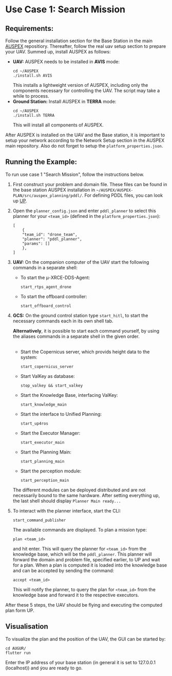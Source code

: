 # Use Case 1: Search Mission

## Requirements:

Follow the general installation section for the Base Station in the main [AUSPEX](https://git.unibw.de/angewandte-ki-f-r-dynamische-systeme/AUSPEX) repositiory. Thereafter, follow the real uav setup section to prepare your UAV. Summed up, install AUSPEX as follows:
- **UAV:** AUSPEX needs to be installed in **AVIS** mode:
    ```
    cd ~/AUSPEX
    ./install.sh AVIS
    ```
    This installs a lightweight version of AUSPEX, including only the components necessary for controlling the UAV. The script may take a while to process.
- **Ground Station:** Install AUSPEX in **TERRA** mode:
    ```
    cd ~/AUSPEX
    ./install.sh TERRA
    ```
    This will install all components of AUSPEX.

After AUSPEX is installed on the UAV and the Base station, it is important to setup your network according to the Network Setup section in the AUSPEX main repository. Also do not forget to setup the ```platform_properties.json```.

## Running the Example:

To run use case 1 "Search Mission", follow the instructions below.
 
 1. First construct your problem and domain file. These files can be found in the base station AUSPEX installation in ```~/AUSPEX/AUSPEX-PLAN/src/auspex_planning/pddl/```. For defining PDDL files, you can look up [UP](https://unified-planning.readthedocs.io/en/latest/).
 2. Open the ```planner_config.json``` and enter ```pddl_planner``` to select this planner for your ```<team_id>``` (defined in the ```platform_properties.json```):
    ```
    [
        {
        "team_id": "drone_team",
        "planner": "pddl_planner",
        "params": []
        },
    ]
    ```
3. **UAV:**
    On the companion computer of the UAV start the following commands in a separate shell: 
    - To start the &mu;-XRCE-DDS-Agent:
        ```
        start_rtps_agent_drone
        ```
    - To start the offboard controller:
        ```
        start_offboard_control
        ```
4. **GCS:** 
    On the ground control station type ```start_hitl```, to start the necessary commands each in its own shell tab.

    **Alternatively**, it is possible to start each command yourself, by using the aliases commands in a separate shell in the given order. <br><br>

    - Start the Copernicus server, which provids height data to the system:
        ```
        start_copernicus_server
        ```
    - Start ValKey as database: 
        ```
        stop_valkey && start_valkey
        ```
    - Start the Knowledge Base, interfacing ValKey: 
        ```
        start_knowledge_main
        ```
    - Start the interface to Unified Planning: 
        ```
        start_up4ros
        ```
    - Start the Executor Manager: 
        ```
        start_executor_main
        ```
    - Start the Planning Main: 
        ```
        start_planning_main
        ```
    - Start the perception module: 
        ```
        start_perception_main
        ```
    The different modules can be deployed distributed and are not necessarily bound to the same hardware. After setting everything up, the last shell should display ```Planner Main ready...```

5.  To interact with the planner interface, start the CLI:
    ```
    start_command_publisher
    ```
    The available commands are displayed. To plan a mission type:
    ```
    plan <team_id>
    ``` 
    and hit enter. This will query the planner for ```<team_id>``` from the knowledge base, which will be the ```pddl_planner```. This planner will forward the domain and problem file, specified earlier, to UP and wait for a plan. When a plan is computed it is loaded into the knowledge base and can be accepted by sending the command:
    ```
    accept <team_id>
    ```
    This will notify the planner, to query the plan for ```<team_id>``` from the knowledge base and forward it to the respective executors. 

After these 5 steps, the UAV should be flying and executing the computed plan form UP.

## Visualisation

To visualize the plan and the position of the UAV, the GUI can be started by:
```
cd AUGUR/
flutter run
```
Enter the IP address of your base station (in general it is set to 127.0.0.1 (localhost)) and ýou are ready to go.